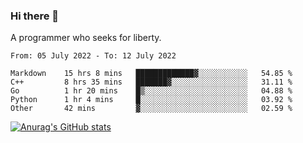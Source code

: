 ### Hi there 👋

<!--
**shejialuo/shejialuo** is a ✨ _special_ ✨ repository because its `README.md` (this file) appears on your GitHub profile.

Here are some ideas to get you started:

- 🔭 I’m currently working on ...
- 🌱 I’m currently learning ...
- 👯 I’m looking to collaborate on ...
- 🤔 I’m looking for help with ...
- 💬 Ask me about ...
- 📫 How to reach me: ...
- 😄 Pronouns: ...
- ⚡ Fun fact: ...
-->

A programmer who seeks for liberty.

<!--START_SECTION:waka-->

```text
From: 05 July 2022 - To: 12 July 2022

Markdown    15 hrs 8 mins   █████████████▓░░░░░░░░░░░   54.85 %
C++         8 hrs 35 mins   ███████▓░░░░░░░░░░░░░░░░░   31.11 %
Go          1 hr 20 mins    █▒░░░░░░░░░░░░░░░░░░░░░░░   04.88 %
Python      1 hr 4 mins     █░░░░░░░░░░░░░░░░░░░░░░░░   03.92 %
Other       42 mins         ▓░░░░░░░░░░░░░░░░░░░░░░░░   02.59 %
```

<!--END_SECTION:waka-->

[![Anurag's GitHub stats](https://github-readme-stats.vercel.app/api?username=shejialuo&show_icons=true&theme=dracula)](https://github.com/anuraghazra/github-readme-stats)
